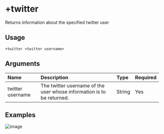 # +twitter
Returns information about the specified twitter user

## Usage
```
+twitter <twitter username>
```

## Arguments
Name | Description | Type | Required
:-- | :-- | :-- | :--
twitter username | The twitter username of the user whose information is to be returned. | String | Yes
## Examples
![image]()